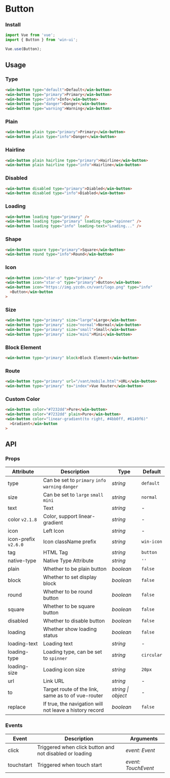 # Button

### Install

```js
import Vue from 'vue';
import { Button } from 'win-ui';

Vue.use(Button);
```

## Usage

### Type

```html
<win-button type="default">Default</win-button>
<win-button type="primary">Primary</win-button>
<win-button type="info">Info</win-button>
<win-button type="danger">Danger</win-button>
<win-button type="warning">Warning</win-button>
```

### Plain

```html
<win-button plain type="primary">Primary</win-button>
<win-button plain type="info">Danger</win-button>
```

### Hairline

```html
<win-button plain hairline type="primary">Hairline</win-button>
<win-button plain hairline type="info">Hairline</win-button>
```

### Disabled

```html
<win-button disabled type="primary">Diabled</win-button>
<win-button disabled type="info">Diabled</win-button>
```

### Loading

```html
<win-button loading type="primary" />
<win-button loading type="primary" loading-type="spinner" />
<win-button loading type="info" loading-text="Loading..." />
```

### Shape

```html
<win-button square type="primary">Square</win-button>
<win-button round type="info">Round</win-button>
```

### Icon

```html
<win-button icon="star-o" type="primary" />
<win-button icon="star-o" type="primary">Button</win-button>
<win-button icon="https://img.yzcdn.cn/vant/logo.png" type="info"
  >Button</win-button
>
```

### Size

```html
<win-button type="primary" size="large">Large</win-button>
<win-button type="primary" size="normal">Normal</win-button>
<win-button type="primary" size="small">Small</win-button>
<win-button type="primary" size="mini">Mini</win-button>
```

### Block Element

```html
<win-button type="primary" block>Block Element</win-button>
```

### Route

```html
<win-button type="primary" url="/vant/mobile.html">URL</win-button>
<win-button type="primary" to="index">Vue Router</win-button>
```

### Custom Color

```html
<win-button color="#7232dd">Pure</win-button>
<win-button color="#7232dd" plain>Pure</win-button>
<win-button color="linear-gradient(to right, #4bb0ff, #6149f6)"
  >Gradient</win-button
>
```

## API

### Props

| Attribute | Description | Type | Default |
| --- | --- | --- | --- |
| type | Can be set to `primary` `info` `warning` `danger` | _string_ | `default` |
| size | Can be set to `large` `small` `mini` | _string_ | `normal` |
| text | Text | _string_ | - |
| color `v2.1.8` | Color, support linear-gradient | _string_ | - |
| icon | Left Icon | _string_ | - |
| icon-prefix `v2.6.0` | Icon className prefix | _string_ | `win-icon` |
| tag | HTML Tag | _string_ | `button` |
| native-type | Native Type Attribute | _string_ | `''` |
| plain | Whether to be plain button | _boolean_ | `false` |
| block | Whether to set display block | _boolean_ | `false` |
| round | Whether to be round button | _boolean_ | `false` |
| square | Whether to be square button | _boolean_ | `false` |
| disabled | Whether to disable button | _boolean_ | `false` |
| loading | Whether show loading status | _boolean_ | `false` |
| loading-text | Loading text | _string_ | - |
| loading-type | Loading type, can be set to `spinner` | _string_ | `circular` |
| loading-size | Loading icon size | _string_ | `20px` |
| url | Link URL | _string_ | - |
| to | Target route of the link, same as to of vue-router | _string \| object_ | - |
| replace | If true, the navigation will not leave a history record | _boolean_ | `false` |

### Events

| Event | Description | Arguments |
| --- | --- | --- |
| click | Triggered when click button and not disabled or loading | _event: Event_ |
| touchstart | Triggered when touch start | _event: TouchEvent_ |
